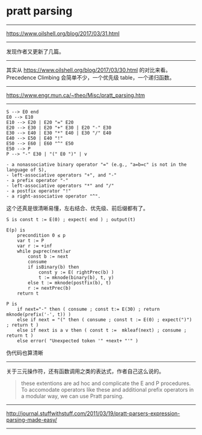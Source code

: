 # pratt parsing

---

https://www.oilshell.org/blog/2017/03/31.html

---

发现作者又更新了几篇。

---

其实从 https://www.oilshell.org/blog/2017/03/30.html 的对比来看。
Precedence Climbing 会简单不少，一个优先级 table，一个递归函数。

---

https://www.engr.mun.ca/~theo/Misc/pratt_parsing.htm

---

```
S --> E0 end
E0 --> E10
E10 --> E20 | E20 "=" E20
E20 --> E30 | E20 "+" E30 | E20 "-" E30
E30 --> E40 | E30 "*" E40 | E30 "/" E40
E40 --> E50 | E40 "!"
E50 --> E60 | E60 "^" E50
E50 --> P
P --> "-" E30 | "(" E0 ")" | v

- a nonassociative binary operator "=" (e.g., "a=b=c" is not in the language of S),
- left-associative operators "+", and "-"
- a prefix operator "-"
- left-associative operators "*" and "/"
- a postfix operator "!"
- a right-associative operator "^".
```

这个还真是很清晰易懂，左右结合、优先级、前后缀都有了。

```
S is const t := E(0) ; expect( end ) ; output(t)

E(p) is
    precondition 0 ≤ p
    var t := P
    var r := +inf
    while p≤prec(next)≤r
        const b := next
        consume
        if isBinary(b) then
            const y := E( rightPrec(b) )
            t := mknode(binary(b), t, y)
        else t := mknode(postfix(b), t)
        r := nextPrec(b)
    return t

P is
    if next="-" then ( consume ; const t:= E(30) ; return mknode(prefix('-', t)) )
    else if next = "(" then ( consume ; const t := E(0) ; expect(")") ; return t )
    else if next is a v then ( const t :=  mkleaf(next) ; consume ;  return t )
    else error( "Unexpected token '" +next+ "'" )
```

伪代码也算清晰

---

关于三元操作符，还有函数调用之类的表达式，作者自己这么说的。

> these extentions are ad hoc and complicate the E and P procedures.
> To accomodate operators like these and additional prefix operators in a
> modular way, we can use Pratt parsing.

---

http://journal.stuffwithstuff.com/2011/03/19/pratt-parsers-expression-parsing-made-easy/

---
